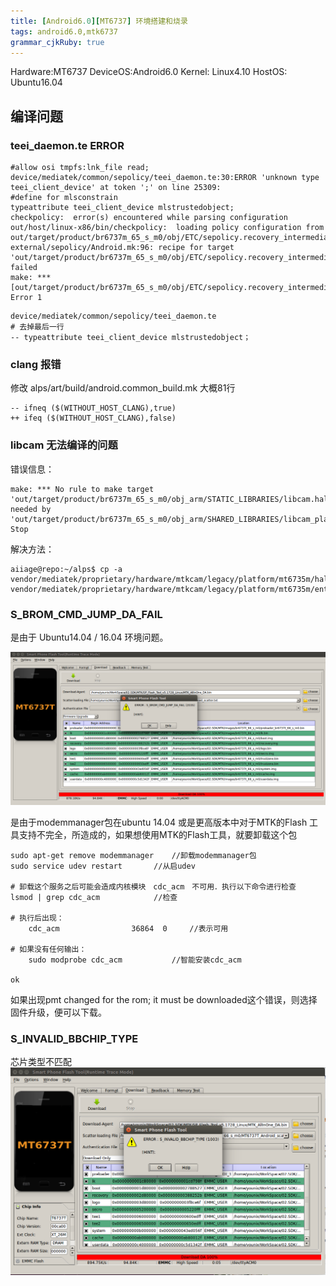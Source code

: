 ```yaml
---
title: [Android6.0][MT6737] 环境搭建和烧录
tags: android6.0,mtk6737
grammar_cjkRuby: true
---
```


Hardware:MT6737
DeviceOS:Android6.0
Kernel: Linux4.10
HostOS: Ubuntu16.04

## 编译问题

### teei_daemon.te ERROR
```
#allow osi tmpfs:lnk_file read;
device/mediatek/common/sepolicy/teei_daemon.te:30:ERROR 'unknown type teei_client_device' at token ';' on line 25309:
#define for mlsconstrain
typeattribute teei_client_device mlstrustedobject;
checkpolicy:  error(s) encountered while parsing configuration
out/host/linux-x86/bin/checkpolicy:  loading policy configuration from out/target/product/br6737m_65_s_m0/obj/ETC/sepolicy.recovery_intermediates/policy_recovery.conf
external/sepolicy/Android.mk:96: recipe for target 'out/target/product/br6737m_65_s_m0/obj/ETC/sepolicy.recovery_intermediates/sepolicy.recovery' failed
make: *** [out/target/product/br6737m_65_s_m0/obj/ETC/sepolicy.recovery_intermediates/sepolicy.recovery] Error 1
```
```
device/mediatek/common/sepolicy/teei_daemon.te 
# 去掉最后一行
-- typeattribute teei_client_device mlstrustedobject；
```

### clang 报错
修改  alps/art/build/android.common_build.mk 大概81行
```
-- ifneq ($(WITHOUT_HOST_CLANG),true)
++ ifeq ($(WITHOUT_HOST_CLANG),false)
```

### libcam 无法编译的问题
错误信息：
```
make: *** No rule to make target 'out/target/product/br6737m_65_s_m0/obj_arm/STATIC_LIBRARIES/libcam.halmemory_intermediates/export_includes', needed by 'out/target/product/br6737m_65_s_m0/obj_arm/SHARED_LIBRARIES/libcam_platform_intermediates/import_includes'.  Stop
```
解决方法：
```
aiiage@repo:~/alps$ cp -a vendor/mediatek/proprietary/hardware/mtkcam/legacy/platform/mt6735m/hal/memory vendor/mediatek/proprietary/hardware/mtkcam/legacy/platform/mt6735m/entry/
```

### S_BROM_CMD_JUMP_DA_FAIL
是由于 Ubuntu14.04 / 16.04 环境问题。

![enter description here](./images/1522658476893.jpg)

 是由于modemmanager包在ubuntu 14.04 或是更高版本中对于MTK的Flash 工具支持不完全，所造成的，如果想使用MTK的Flash工具，就要卸载这个包 
```
sudo apt-get remove modemmanager    //卸载modemmanager包
sudo service udev restart       //从启udev

# 卸载这个服务之后可能会造成内核模块　cdc_acm　不可用．执行以下命令进行检查
lsmod | grep cdc_acm            //检查    

# 执行后出现：
	cdc_acm                36864  0     //表示可用

# 如果没有任何输出：
	sudo modprobe cdc_acm           //智能安装cdc_acm

ok
```
如果出现pmt changed for the rom; it must be downloaded这个错误，则选择固件升级，便可以下载。


### S_INVALID_BBCHIP_TYPE
芯片类型不匹配
![enter description here](./images/1522658598110.jpg)